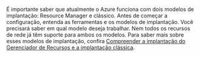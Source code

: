 É importante saber que atualmente o Azure funciona com dois modelos de implantação: Resource Manager e clássico. Antes de começar a configuração, entenda as ferramentas e os modelos de implantação. Você precisará saber em qual modelo deseja trabalhar. Nem todos os recursos de rede já têm suporte para ambos os modelos. Para saber mais sobre esses modelos de implantação, confira [Compreender a implantação do Gerenciador de Recursos e a implantação clássica](../articles/resource-manager-deployment-model.md).

<!---HONumber=AcomDC_0504_2016-->